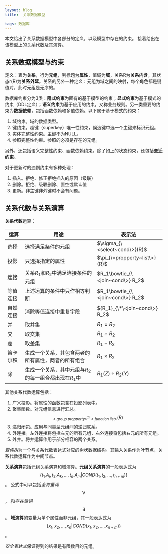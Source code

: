 ```yaml
---
layout: blog
title:  关系数据模型

tags: 数据库
---
```


本文给出了关系数据模型中各部分的定义，以及模型中存在的约束。
接着给出在该模型上的关系代数及其演算。

<!--more-->

## 关系数据模型与约束

定义：表为**关系**，行为**元组**，列标题为**属性**，值域为**域**，关系R为**关系内含**，其状态r(R)为**关系外延**。关系的另外一种定义：元组为域之间的映射，每个角色都是键值对，此时元组是无序的。

数据库约束分为3类：**隐式约束**为固有的基于模型的约束；**显式约束**为基于模式的约束（DDL定义）；**语义约束**为基于应用的约束，又称业务规则。另一类重要的约束为**数据依赖**，包括函数依赖和多值依赖。以下属于基于模式的约束：

1. 域约束。域的数据类型。
2. 键约束。超键（superkey）唯一性约束，候选键中选一个主键来标识元组。
3. 实体完整性约束。主键不为NULL。
4. 参照完整性约束。参照的必须是存在的元组。

另外，还包括语义完整性约束、函数依赖约束。除了如上的状态约束，还包括**变迁约束**。

对于更新时的违例约束有多种处理：

1. 插入。拒绝、修正拒绝插入的原因（级联）
2. 删除。拒绝、级联删除、置空或默认值
3. 更新。非主键非外键时不会有问题。

## 关系代数与关系演算

**关系代数**运算：

运算 | 用途 | 表示法
--- | --- | ---
选择 | 选择满足条件的元组 | $\sigma_{\<select~cond\>}(R)$
投影 | 只选择指定的属性   | $\pi_{\<propperty~list\>}(R)$
连接 | 关系$R_1$和$R_2$中满足连接条件的元组 | $R_1\bowtie_{\<join~cond\>} R_2$
等值连接 | 上述运算的条件中只作相等判断 | $R_1\bowtie_{\<join~cond\>} R_2$
自然连接 | 消除等值连接中重复字段 | ${R_1}_{\*\<join~cond\>} R_2$
并  | 取并集 | $R_1\cup R_2$
交  | 取交集 | $R_1\cap R_2$
差  | 取差集 | $R_1 - R_2$
笛卡尔积 | 生成一个关系，其包含两者的所有属性，两者的所有组合 | $R_1 \times R_2$
除 | 生成一个关系，其中元组与$R_2$的每一组合都出现在$R_1$中 | $R_1(Z) \div R_2(Y)$

其他关系代数运算包括：

1. 广义投影。将属性的函数包含在投影列表中。
2. 聚集函数。对元组信息进行汇总。$$_{<group~propperty>}\Im_{<function~list>}(R)$$
3. 递归闭包。应用与同类型元组间的递归联系。
4. 外连接。左外连接将包括左元的所有元组，右外连接将包括右元的所有元组。
5. 外并。将并运算作用于部分相容的两个关系。

*查询树*为一个与关系代数表达式对应的树状数据结构。其输入关系作为叶节点，关系代数运算作为中间节点。

**关系演算**包括元组关系演算和域演算。**元组关系演算**的一般表达式为
$$\{t_1.A_j, t_2.A_k, ..., t_n.A_m|COND(t_1, t_2, ...,t_{n+m})\}$$。
公式中可以包括*全称量词*
$$\forall$$，
和*存在量词*
$$\exists$$。
**域演算**的变量为单个属性而非元组，其一般表达式为
$$\{x_1,x_2,...,x_n | COND(x_1,x_2,...,x_{n+m})\}$$。

*安全表达式*保证得到的结果是有限数目的元组。

